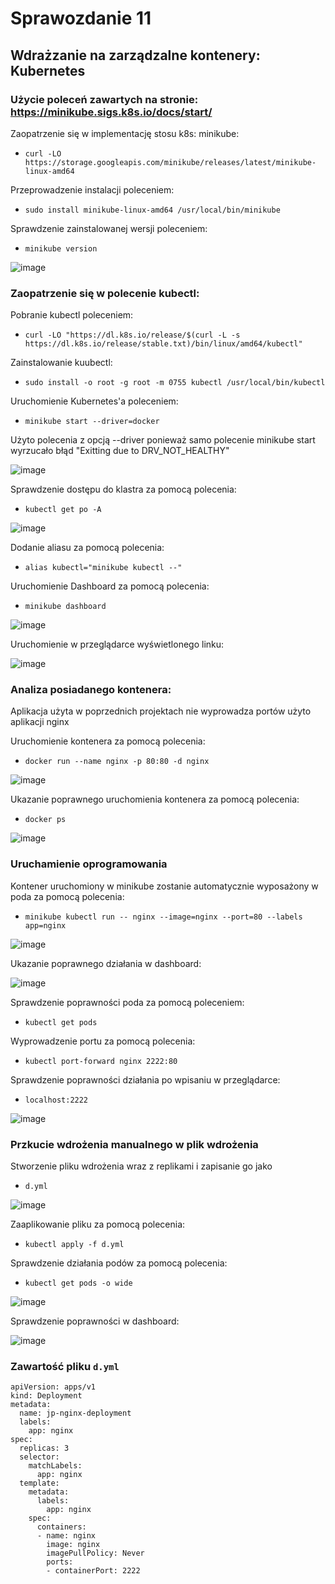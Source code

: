 # Sprawozdanie 11

## Wdrażzanie na zarządzalne kontenery: Kubernetes

### Użycie poleceń zawartych na stronie: https://minikube.sigs.k8s.io/docs/start/

Zaopatrzenie się w implementację stosu k8s: minikube:
- `curl -LO https://storage.googleapis.com/minikube/releases/latest/minikube-linux-amd64`

Przeprowadzenie instalacji poleceniem:
- `sudo install minikube-linux-amd64 /usr/local/bin/minikube`

Sprawdzenie zainstalowanej wersji poleceniem:
- `minikube version`

![image](https://user-images.githubusercontent.com/72975469/172617449-c295ab61-4b91-4de7-b194-611100d99106.png)

### Zaopatrzenie się w polecenie kubectl:

Pobranie kubectl poleceniem:
- `curl -LO "https://dl.k8s.io/release/$(curl -L -s https://dl.k8s.io/release/stable.txt)/bin/linux/amd64/kubectl"`

Zainstalowanie kuubectl:
- `sudo install -o root -g root -m 0755 kubectl /usr/local/bin/kubectl`

Uruchomienie Kubernetes'a poleceniem:
- `minikube start --driver=docker`

Użyto polecenia z opcją --driver ponieważ samo polecenie minikube start wyrzucało błąd "Exitting due to DRV_NOT_HEALTHY"

![image](https://user-images.githubusercontent.com/72975469/172621092-31d5f3d0-282e-4b78-951d-b4c968460471.png)

Sprawdzenie dostępu do klastra za pomocą polecenia:
- `kubectl get po -A`

![image](https://user-images.githubusercontent.com/72975469/172621106-932aae4b-52ea-4b08-b700-a544119bd276.png)

Dodanie aliasu za pomocą polecenia:
- `alias kubectl="minikube kubectl --"`

Uruchomienie Dashboard za pomocą polecenia:
- `minikube dashboard`

![image](https://user-images.githubusercontent.com/72975469/172621222-9e39788c-bc5e-4a1a-8951-4129ee265d72.png)

Uruchomienie w przeglądarce wyświetlonego linku:

![image](https://user-images.githubusercontent.com/72975469/172625815-78cfa64f-9289-4bf9-b092-bd3f2a1bcdac.png)

### Analiza posiadanego kontenera:
Aplikacja użyta w poprzednich projektach nie wyprowadza portów użyto aplikacji nginx

Uruchomienie kontenera za pomocą polecenia:
- `docker run --name nginx -p 80:80 -d nginx`

![image](https://user-images.githubusercontent.com/72975469/172621116-f96830f7-78a6-4672-b5e4-98a662233a0b.png)

Ukazanie poprawnego uruchomienia kontenera za pomocą polecenia:
- `docker ps`

![image](https://user-images.githubusercontent.com/72975469/172621378-d2dbdbda-1462-44a1-bf83-f21b0ab5698a.png)

### Uruchamienie oprogramowania

Kontener uruchomiony w minikube zostanie automatycznie wyposażony w poda za pomocą polecenia:
- `minikube kubectl run -- nginx --image=nginx --port=80 --labels app=nginx`

![image](https://user-images.githubusercontent.com/72975469/172621684-ab4743b1-024e-4553-95ea-8985b5c2eca1.png)

Ukazanie poprawnego działania w dashboard:

![image](https://user-images.githubusercontent.com/72975469/172622013-a258d00d-c8c1-4806-b955-6e0cb9529de6.png)

Sprawdzenie poprawności poda za pomocą poleceniem:
- `kubectl get pods`

Wyprowadzenie portu za pomocą polecenia:
- `kubectl port-forward nginx 2222:80`

Sprawdzenie poprawności działania po wpisaniu w przeglądarce:
- `localhost:2222`

![image](https://user-images.githubusercontent.com/72975469/172622298-f08b3799-1bba-4167-8463-5bd8a2cd7dc4.png)

### Przkucie wdrożenia manualnego w plik wdrożenia

Stworzenie pliku wdrożenia wraz z replikami i zapisanie go jako 
- `d.yml`

![image](https://user-images.githubusercontent.com/72975469/172622505-32965769-1c02-4d9b-b64c-c1264c70b403.png)

Zaaplikowanie pliku za pomocą polecenia:
- `kubectl apply -f d.yml`

Sprawdzenie działania podów za pomocą polecenia:
- `kubectl get pods -o wide`

![image](https://user-images.githubusercontent.com/72975469/172622693-e48cdc46-b846-482c-a728-2c348b5616e7.png)

Sprawdzenie poprawności w dashboard:

![image](https://user-images.githubusercontent.com/72975469/172622858-5c6e4801-d8c3-4016-8439-529468890ca8.png)


### Zawartość pliku `d.yml`

```
apiVersion: apps/v1
kind: Deployment
metadata:
  name: jp-nginx-deployment
  labels:
    app: nginx
spec:
  replicas: 3
  selector:
    matchLabels:
      app: nginx
  template:
    metadata:
      labels:
        app: nginx
    spec:
      containers:
      - name: nginx
        image: nginx
        imagePullPolicy: Never
        ports:
        - containerPort: 2222
  

